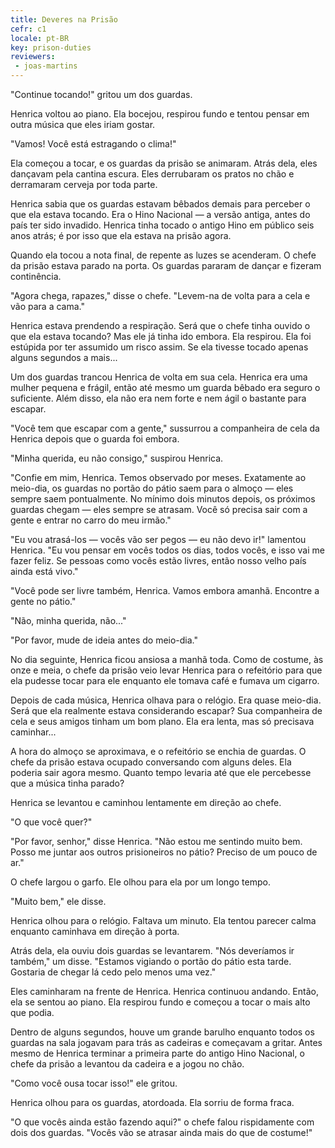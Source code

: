 ```yaml
---
title: Deveres na Prisão
cefr: c1
locale: pt-BR
key: prison-duties
reviewers:
 - joas-martins
---
```


"Continue tocando!" gritou um dos guardas.

Henrica voltou ao piano. Ela bocejou, respirou fundo e tentou pensar em outra música que eles iriam gostar.

"Vamos! Você está estragando o clima!"

Ela começou a tocar, e os guardas da prisão se animaram. Atrás dela, eles dançavam pela cantina escura. Eles derrubaram os pratos no chão e derramaram cerveja por toda parte.

Henrica sabia que os guardas estavam bêbados demais para perceber o que ela estava tocando. Era o Hino Nacional — a versão antiga, antes do país ter sido invadido. Henrica tinha tocado o antigo Hino em público seis anos atrás; é por isso que ela estava na prisão agora.

Quando ela tocou a nota final, de repente as luzes se acenderam. O chefe da prisão estava parado na porta. Os guardas pararam de dançar e fizeram continência.

"Agora chega, rapazes," disse o chefe. "Levem-na de volta para a cela e vão para a cama."

Henrica estava prendendo a respiração. Será que o chefe tinha ouvido o que ela estava tocando? Mas ele já tinha ido embora. Ela respirou. Ela foi estúpida por ter assumido um risco assim. Se ela tivesse tocado apenas alguns segundos a mais...

Um dos guardas trancou Henrica de volta em sua cela. Henrica era uma mulher pequena e frágil, então até mesmo um guarda bêbado era seguro o suficiente. Além disso, ela não era nem forte e nem ágil o bastante para escapar.

"Você tem que escapar com a gente," sussurrou a companheira de cela da Henrica depois que o guarda foi embora.

"Minha querida, eu não consigo," suspirou Henrica.

"Confie em mim, Henrica. Temos observado por meses. Exatamente ao meio-dia, os guardas no portão do pátio saem para o almoço — eles sempre saem pontualmente. No mínimo dois minutos depois, os próximos guardas chegam — eles sempre se atrasam. Você só precisa sair com a gente e entrar no carro do meu irmão."

"Eu vou atrasá-los — vocês vão ser pegos — eu não devo ir!" lamentou Henrica. "Eu vou pensar em vocês todos os dias, todos vocês, e isso vai me fazer feliz. Se pessoas como vocês estão livres, então nosso velho país ainda está vivo."

"Você pode ser livre também, Henrica. Vamos embora amanhã. Encontre a gente no pátio."

"Não, minha querida, não..."

"Por favor, mude de ideia antes do meio-dia."

No dia seguinte, Henrica ficou ansiosa a manhã toda. Como de costume, às onze e meia, o chefe da prisão veio levar Henrica para o refeitório para que ela pudesse tocar para ele enquanto ele tomava café e fumava um cigarro.

Depois de cada música, Henrica olhava para o relógio. Era quase meio-dia. Será que ela realmente estava considerando escapar? Sua companheira de cela e seus amigos tinham um bom plano. Ela era lenta, mas só precisava caminhar...

A hora do almoço se aproximava, e o refeitório se enchia de guardas. O chefe da prisão estava ocupado conversando com alguns deles. Ela poderia sair agora mesmo. Quanto tempo levaria até que ele percebesse que a música tinha parado?

Henrica se levantou e caminhou lentamente em direção ao chefe.

"O que você quer?"

"Por favor, senhor," disse Henrica. "Não estou me sentindo muito bem. Posso me juntar aos outros prisioneiros no pátio? Preciso de um pouco de ar."

O chefe largou o garfo. Ele olhou para ela por um longo tempo.

"Muito bem," ele disse.

Henrica olhou para o relógio. Faltava um minuto. Ela tentou parecer calma enquanto caminhava em direção à porta.

Atrás dela, ela ouviu dois guardas se levantarem. "Nós deveríamos ir também," um disse. "Estamos vigiando o portão do pátio esta tarde. Gostaria de chegar lá cedo pelo menos uma vez."

Eles caminharam na frente de Henrica. Henrica continuou andando. Então, ela se sentou ao piano. Ela respirou fundo e começou a tocar o mais alto que podia.

Dentro de alguns segundos, houve um grande barulho enquanto todos os guardas na sala jogavam para trás as cadeiras e começavam a gritar. Antes mesmo de Henrica terminar a primeira parte do antigo Hino Nacional, o chefe da prisão a levantou da cadeira e a jogou no chão.

"Como você ousa tocar isso!" ele gritou.

Henrica olhou para os guardas, atordoada. Ela sorriu de forma fraca.

"O que vocês ainda estão fazendo aqui?" o chefe falou rispidamente com dois dos guardas. "Vocês vão se atrasar ainda mais do que de costume!"